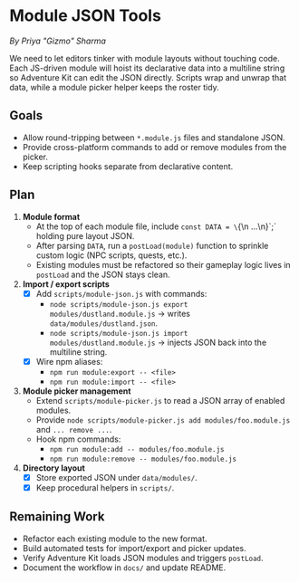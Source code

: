 # Module JSON Tools
*By Priya "Gizmo" Sharma*

We need to let editors tinker with module layouts without touching code. Each JS-driven module will hoist its declarative data into a multiline string so Adventure Kit can edit the JSON directly. Scripts wrap and unwrap that data, while a module picker helper keeps the roster tidy.

## Goals
- Allow round-tripping between `*.module.js` files and standalone JSON.
- Provide cross-platform commands to add or remove modules from the picker.
- Keep scripting hooks separate from declarative content.

## Plan
1. **Module format**
   - At the top of each module file, include `const DATA = \`{\n  ...\n}\`;` holding pure layout JSON.
   - After parsing `DATA`, run a `postLoad(module)` function to sprinkle custom logic (NPC scripts, quests, etc.).
   - Existing modules must be refactored so their gameplay logic lives in `postLoad` and the JSON stays clean.
2. **Import / export scripts**
   - [x] Add `scripts/module-json.js` with commands:
     - `node scripts/module-json.js export modules/dustland.module.js` → writes `data/modules/dustland.json`.
     - `node scripts/module-json.js import modules/dustland.module.js` → injects JSON back into the multiline string.
   - [x] Wire npm aliases:
     - `npm run module:export -- <file>`
     - `npm run module:import -- <file>`
3. **Module picker management**
   - Extend `scripts/module-picker.js` to read a JSON array of enabled modules.
   - Provide `node scripts/module-picker.js add modules/foo.module.js` and `... remove ...`.
   - Hook npm commands:
     - `npm run module:add -- modules/foo.module.js`
     - `npm run module:remove -- modules/foo.module.js`
4. **Directory layout**
   - [x] Store exported JSON under `data/modules/`.
   - [x] Keep procedural helpers in `scripts/`.

## Remaining Work
- Refactor each existing module to the new format.
- Build automated tests for import/export and picker updates.
- Verify Adventure Kit loads JSON modules and triggers `postLoad`.
- Document the workflow in `docs/` and update README.


